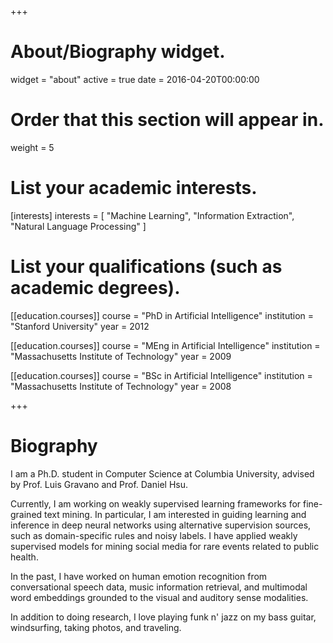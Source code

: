 +++
# About/Biography widget.
widget = "about"
active = true
date = 2016-04-20T00:00:00

# Order that this section will appear in.
weight = 5

# List your academic interests.
[interests]
  interests = [
    "Machine Learning",
    "Information Extraction",
    "Natural Language Processing"
  ]

# List your qualifications (such as academic degrees).
[[education.courses]]
  course = "PhD in Artificial Intelligence"
  institution = "Stanford University"
  year = 2012

[[education.courses]]
  course = "MEng in Artificial Intelligence"
  institution = "Massachusetts Institute of Technology"
  year = 2009

[[education.courses]]
  course = "BSc in Artificial Intelligence"
  institution = "Massachusetts Institute of Technology"
  year = 2008
 
+++

# Biography

I am a Ph.D. student in Computer Science at Columbia University, advised by Prof. Luis Gravano and Prof. Daniel Hsu. 

Currently, I am working on weakly supervised learning frameworks for fine-grained text mining. In particular, I am interested in guiding learning and inference in deep neural networks using alternative supervision sources, such as domain-specific rules and noisy labels. I have applied weakly supervised models for mining social media for rare events related to public health. 

In the past, I have worked on human emotion recognition from conversational speech data, music information retrieval, and multimodal word embeddings grounded to the visual and auditory sense modalities. 

In addition to doing research, I love playing funk n' jazz on my bass guitar, windsurfing, taking photos, and traveling. 
